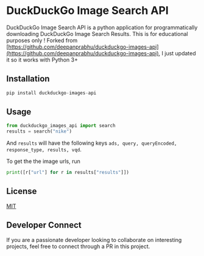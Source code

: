 # DuckDuckGo Image Search API

DuckDuckGo Image Search API is a python application for programmatically downloading DuckDuckGo Image Search Results. This is for educational purposes only !
Forked from [https://github.com/deepanprabhu/duckduckgo-images-api](https://github.com/deepanprabhu/duckduckgo-images-api), I just updated it so it works with Python 3+

## Installation
```python
pip install duckduckgo-images-api
```
## Usage
```python
from duckduckgo_images_api import search
results = search("nike")
```
And `results` will have the following keys `ads, query, queryEncoded, response_type, results, vqd`.

To get the the image urls, run
```python
print([r["url"] for r in results["results"]])
```


## License
[MIT](https://choosealicense.com/licenses/mit/)

## Developer Connect
If you are a passionate developer looking to collaborate on interesting projects, feel free to connect through a PR in this project.
